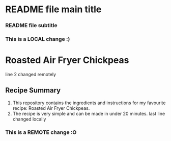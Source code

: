 # README file main title 
### README file subtitle 
### This is a LOCAL change :)
# Roasted Air Fryer Chickpeas
line 2 changed remotely
## Recipe Summary
1. This repository contains the ingredients and instructions for my favourite recipe: Roasted Air Fryer Chickpeas.
2. The recipe is very simple and can be made in under 20 minutes. 
last line changed locally
### This is a REMOTE change :O
